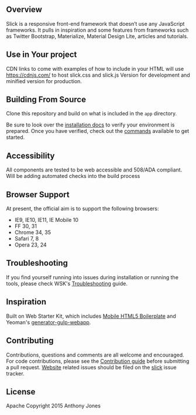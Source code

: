 ## Overview

Slick is a responsive front-end framework that doesn’t use any
JavaScript frameworks. It pulls in inspiration and some features from frameworks
such as Twitter Bootstrap, Materialize, Material Design Lite, articles and tutorials.


## Use in Your project

CDN links to come with examples of how to include in your HTML
will use https://cdnjs.com/ to host slick.css and slick.js
Version for development and minified version for production.

## Building From Source

Clone this repository and build on what is included in the `app` directory.

Be sure to look over the [installation docs](docs/install.md) to verify your environment is prepared. Once you have verified, check out the [commands](docs/commands.md) available to get started.

## Accessibility

All components are tested to be web accessible and 508/ADA compliant.
Will be adding automated checks into the build process

## Browser Support

At present, the official aim is to support the following browsers:

* IE9, IE10, IE11, IE Mobile 10
* FF 30, 31
* Chrome 34, 35
* Safari 7, 8
* Opera 23, 24


## Troubleshooting

If you find yourself running into issues during installation or running the tools, please check WSK's [Troubleshooting](https://github.com/google/web-starter-kit/wiki/Troubleshooting) guide.

## Inspiration

Built on Web Starter Kit, which includes [Mobile HTML5 Boilerplate](http://html5boilerplate.com/mobile/) and Yeoman's [generator-gulp-webapp](https://github.com/yeoman/generator-gulp-webapp).

## Contributing

Contributions, questions and comments are all welcome and encouraged. For code contributions, please see the [Contribution guide](CONTRIBUTING.md) before submitting a pull request. [Website](https://slick.github.io) related issues should be filed on the [slick](https://github.com/tony-jones/slick/issues/new) issue tracker.

## License

Apache
Copyright 2015 Anthony Jones
